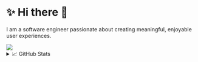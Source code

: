 # ✨ Hi there 👋

I am a software engineer passionate about creating meaningful, enjoyable user experiences.

<img src="https://skillicons.dev/icons?i=js,ts,react,nextjs,svelte,vue,tailwind,electron,c,docker,linux,androidstudio,godot,figma" />

<details>
  <summary>📈 GitHub Stats</summary>
  <img src="https://github-readme-stats.vercel.app/api/top-langs/?username=eNiiju&hide=html&langs_count=6&theme=nightowl&hide_border=false&include_all_commits=false&count_private=false&layout=compact" />
</details>
